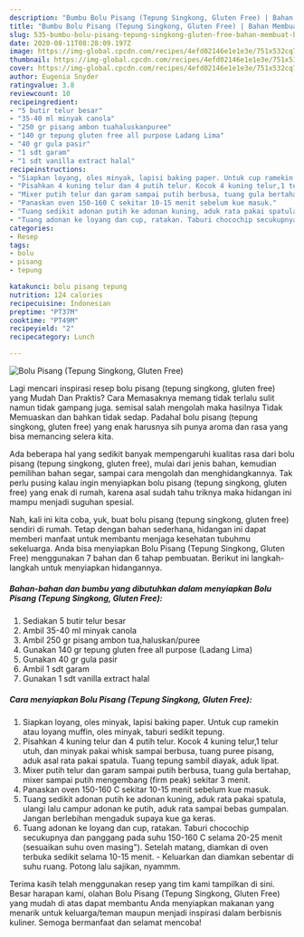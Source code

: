 ```yaml
---
description: "Bumbu Bolu Pisang (Tepung Singkong, Gluten Free) | Bahan Membuat Bolu Pisang (Tepung Singkong, Gluten Free) Yang Bisa Manjain Lidah"
title: "Bumbu Bolu Pisang (Tepung Singkong, Gluten Free) | Bahan Membuat Bolu Pisang (Tepung Singkong, Gluten Free) Yang Bisa Manjain Lidah"
slug: 535-bumbu-bolu-pisang-tepung-singkong-gluten-free-bahan-membuat-bolu-pisang-tepung-singkong-gluten-free-yang-bisa-manjain-lidah
date: 2020-08-11T08:28:09.197Z
image: https://img-global.cpcdn.com/recipes/4efd02146e1e1e3e/751x532cq70/bolu-pisang-tepung-singkong-gluten-free-foto-resep-utama.jpg
thumbnail: https://img-global.cpcdn.com/recipes/4efd02146e1e1e3e/751x532cq70/bolu-pisang-tepung-singkong-gluten-free-foto-resep-utama.jpg
cover: https://img-global.cpcdn.com/recipes/4efd02146e1e1e3e/751x532cq70/bolu-pisang-tepung-singkong-gluten-free-foto-resep-utama.jpg
author: Eugenia Snyder
ratingvalue: 3.8
reviewcount: 10
recipeingredient:
- "5 butir telur besar"
- "35-40 ml minyak canola"
- "250 gr pisang ambon tuahaluskanpuree"
- "140 gr tepung gluten free all purpose Ladang Lima"
- "40 gr gula pasir"
- "1 sdt garam"
- "1 sdt vanilla extract halal"
recipeinstructions:
- "Siapkan loyang, oles minyak, lapisi baking paper. Untuk cup ramekin atau loyang muffin, oles minyak, taburi sedikit tepung."
- "Pisahkan 4 kuning telur dan 4 putih telur. Kocok 4 kuning telur,1 telur utuh, dan minyak pakai whisk sampai berbusa, tuang puree pisang, aduk asal rata pakai spatula. Tuang tepung sambil diayak, aduk lipat."
- "Mixer putih telur dan garam sampai putih berbusa, tuang gula bertahap, mixer sampai putih mengembang (firm peak) sekitar 3 menit."
- "Panaskan oven 150-160 C sekitar 10-15 menit sebelum kue masuk."
- "Tuang sedikit adonan putih ke adonan kuning, aduk rata pakai spatula, ulangi lalu campur adonan ke putih, aduk rata sampai bebas gumpalan. Jangan berlebihan mengaduk supaya kue ga keras."
- "Tuang adonan ke loyang dan cup, ratakan. Taburi chocochip secukupnya dan panggang pada suhu 150-160 C selama 20-25 menit (sesuaikan suhu oven masing&#34;). Setelah matang, diamkan di oven terbuka sedikit selama 10-15 menit. Keluarkan dan diamkan sebentar di suhu ruang. Potong lalu sajikan, nyammm."
categories:
- Resep
tags:
- bolu
- pisang
- tepung

katakunci: bolu pisang tepung 
nutrition: 124 calories
recipecuisine: Indonesian
preptime: "PT37M"
cooktime: "PT49M"
recipeyield: "2"
recipecategory: Lunch

---
```



![Bolu Pisang (Tepung Singkong, Gluten Free)](https://img-global.cpcdn.com/recipes/4efd02146e1e1e3e/751x532cq70/bolu-pisang-tepung-singkong-gluten-free-foto-resep-utama.jpg)

Lagi mencari inspirasi resep bolu pisang (tepung singkong, gluten free) yang Mudah Dan Praktis? Cara Memasaknya memang tidak terlalu sulit namun tidak gampang juga. semisal salah mengolah maka hasilnya Tidak Memuaskan dan bahkan tidak sedap. Padahal bolu pisang (tepung singkong, gluten free) yang enak harusnya sih punya aroma dan rasa yang bisa memancing selera kita.

Ada beberapa hal yang sedikit banyak mempengaruhi kualitas rasa dari bolu pisang (tepung singkong, gluten free), mulai dari jenis bahan, kemudian pemilihan bahan segar, sampai cara mengolah dan menghidangkannya. Tak perlu pusing kalau ingin menyiapkan bolu pisang (tepung singkong, gluten free) yang enak di rumah, karena asal sudah tahu triknya maka hidangan ini mampu menjadi suguhan spesial.




Nah, kali ini kita coba, yuk, buat bolu pisang (tepung singkong, gluten free) sendiri di rumah. Tetap dengan bahan sederhana, hidangan ini dapat memberi manfaat untuk membantu menjaga kesehatan tubuhmu sekeluarga. Anda bisa menyiapkan Bolu Pisang (Tepung Singkong, Gluten Free) menggunakan 7 bahan dan 6 tahap pembuatan. Berikut ini langkah-langkah untuk menyiapkan hidangannya.

<!--inarticleads1-->

##### Bahan-bahan dan bumbu yang dibutuhkan dalam menyiapkan Bolu Pisang (Tepung Singkong, Gluten Free):

1. Sediakan 5 butir telur besar
1. Ambil 35-40 ml minyak canola
1. Ambil 250 gr pisang ambon tua,haluskan/puree
1. Gunakan 140 gr tepung gluten free all purpose (Ladang Lima)
1. Gunakan 40 gr gula pasir
1. Ambil 1 sdt garam
1. Gunakan 1 sdt vanilla extract halal




<!--inarticleads2-->

##### Cara menyiapkan Bolu Pisang (Tepung Singkong, Gluten Free):

1. Siapkan loyang, oles minyak, lapisi baking paper. Untuk cup ramekin atau loyang muffin, oles minyak, taburi sedikit tepung.
1. Pisahkan 4 kuning telur dan 4 putih telur. Kocok 4 kuning telur,1 telur utuh, dan minyak pakai whisk sampai berbusa, tuang puree pisang, aduk asal rata pakai spatula. Tuang tepung sambil diayak, aduk lipat.
1. Mixer putih telur dan garam sampai putih berbusa, tuang gula bertahap, mixer sampai putih mengembang (firm peak) sekitar 3 menit.
1. Panaskan oven 150-160 C sekitar 10-15 menit sebelum kue masuk.
1. Tuang sedikit adonan putih ke adonan kuning, aduk rata pakai spatula, ulangi lalu campur adonan ke putih, aduk rata sampai bebas gumpalan. Jangan berlebihan mengaduk supaya kue ga keras.
1. Tuang adonan ke loyang dan cup, ratakan. Taburi chocochip secukupnya dan panggang pada suhu 150-160 C selama 20-25 menit (sesuaikan suhu oven masing&#34;). Setelah matang, diamkan di oven terbuka sedikit selama 10-15 menit. - Keluarkan dan diamkan sebentar di suhu ruang. Potong lalu sajikan, nyammm.




Terima kasih telah menggunakan resep yang tim kami tampilkan di sini. Besar harapan kami, olahan Bolu Pisang (Tepung Singkong, Gluten Free) yang mudah di atas dapat membantu Anda menyiapkan makanan yang menarik untuk keluarga/teman maupun menjadi inspirasi dalam berbisnis kuliner. Semoga bermanfaat dan selamat mencoba!
